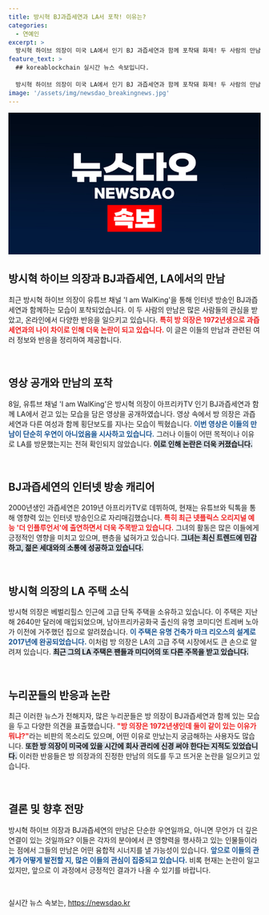 ```yaml
---
title: 방시혁 BJ과즙세연과 LA서 포착! 이유는?
categories:
  - 연예인
excerpt: >
  방시혁 하이브 의장이 미국 LA에서 인기 BJ 과즙세연과 함께 포착돼 화제! 두 사람의 만남이 어떤 이유로 이뤄졌는지 궁금증을 자아낸다. 영상 속 상황을 놓치지 마세요!
feature_text: >
  ## koreablockchain 실시간 뉴스 속보입니다.

  방시혁 하이브 의장이 미국 LA에서 인기 BJ 과즙세연과 함께 포착돼 화제! 두 사람의 만남이 어떤 이유로 이뤄졌는지 궁금증을 자아낸다. 영상 속 상황을 놓치지 마세요!
image: '/assets/img/newsdao_breakingnews.jpg'
---
```


<p><img src="/assets/img/newsdao_breakingnews.jpg" alt="koreablockchain 속보" /></p>

<h2 data-ke-size="size26">방시혁 하이브 의장과 BJ과즙세연, LA에서의 만남</h2>

<p data-ke-size="size16">최근 방시혁 하이브 의장이 유튜브 채널 'I am WalKing'을 통해 인터넷 방송인 BJ과즙세연과 함께하는 모습이 포착되었습니다. 이 두 사람의 만남은 많은 사람들의 관심을 받았고, 온라인에서 다양한 반응을 일으키고 있습니다. <b><span style="color: #ee2323;">특히 방 의장은 1972년생으로 과즙세연과의 나이 차이로 인해 더욱 논란이 되고 있습니다.</span></b> 이 글은 이들의 만남과 관련된 여러 정보와 반응을 정리하여 제공합니다.</p>

<p data-ke-size="size16">&nbsp;</p>

<h2 data-ke-size="size26">영상 공개와 만남의 포착</h2>

<p data-ke-size="size16">8일, 유튜브 채널 'I am WalKing'은 방시혁 의장이 아프리카TV 인기 BJ과즙세연과 함께 LA에서 걷고 있는 모습을 담은 영상을 공개하였습니다. 영상 속에서 방 의장은 과즙세연과 다른 여성과 함께 횡단보도를 지나는 모습이 찍혔습니다. <b><span style="color: #1a5490;">이번 영상은 이들의 만남이 단순히 우연이 아니었음을 시사하고 있습니다.</span></b> 그러나 이들이 어떤 목적이나 이유로 LA를 방문했는지는 전혀 확인되지 않았습니다. <b><span style="background-color: #21538527;">이로 인해 논란은 더욱 커졌습니다.</span></b></p>

<p data-ke-size="size16">&nbsp;</p>

<h2 data-ke-size="size26">BJ과즙세연의 인터넷 방송 캐리어</h2>

<p data-ke-size="size16">2000년생인 과즙세연은 2019년 아프리카TV로 데뷔하여, 현재는 유튜브와 틱톡을 통해 영향력 있는 인터넷 방송인으로 자리매김했습니다. <b><span style="color: #ee2323;">특히 최근 넷플릭스 오리지널 예능 '더 인플루언서'에 출연하면서 더욱 주목받고 있습니다.</span></b> 그녀의 활동은 많은 이들에게 긍정적인 영향을 미치고 있으며, 팬층을 넓혀가고 있습니다. <b><span style="background-color: #21538527;">그녀는 최신 트렌드에 민감하고, 젊은 세대와의 소통에 성공하고 있습니다.</span></b></p>

<p data-ke-size="size16">&nbsp;</p>

<h2 data-ke-size="size26">방시혁 의장의 LA 주택 소식</h2>

<p data-ke-size="size16">방시혁 의장은 베벌리힐스 인근에 고급 단독 주택을 소유하고 있습니다. 이 주택은 지난해 2640만 달러에 매입되었으며, 남아프리카공화국 출신의 유명 코미디언 트레버 노아가 이전에 거주했던 집으로 알려졌습니다. <b><span style="color: #1a5490;">이 주택은 유명 건축가 마크 리오스의 설계로 2017년에 완공되었습니다.</span></b> 이처럼 방 의장은 LA의 고급 주택 시장에서도 큰 손으로 알려져 있습니다. <b><span style="background-color: #21538527;">최근 그의 LA 주택은 팬들과 미디어의 또 다른 주목을 받고 있습니다.</span></b></p>

<p data-ke-size="size16">&nbsp;</p>

<h2 data-ke-size="size26">누리꾼들의 반응과 논란</h2>

<p data-ke-size="size16">최근 이러한 뉴스가 전해지자, 많은 누리꾼들은 방 의장이 BJ과즙세연과 함께 있는 모습을 두고 다양한 의견을 표출했습니다. <b><span style="color: #ee2323;">"방 의장은 1972년생인데 둘이 같이 있는 이유가 뭐냐?"</span></b>라는 비판의 목소리도 있으며, 어떤 이유로 만났는지 궁금해하는 사용자도 많습니다. <b><span style="background-color: #21538527;">또한 방 의장이 미국에 있을 시간에 회사 관리에 신경 써야 한다는 지적도 있었습니다.</span></b> 이러한 반응들은 방 의장과의 진정한 만남의 의도를 두고 뜨거운 논란을 일으키고 있습니다.</p>

<p data-ke-size="size16">&nbsp;</p>

<h2 data-ke-size="size26">결론 및 향후 전망</h2>

<p data-ke-size="size16">방시혁 하이브 의장과 BJ과즙세연의 만남은 단순한 우연일까요, 아니면 무언가 더 깊은 연결이 있는 것일까요? 이들은 각자의 분야에서 큰 영향력을 행사하고 있는 인물들이라는 점에서 그들의 만남은 어떤 융합적 시너지를 낼 가능성이 있습니다. <b><span style="color: #1a5490;">앞으로 이들의 관계가 어떻게 발전할 지, 많은 이들의 관심이 집중되고 있습니다.</span></b> 비록 현재는 논란이 일고 있지만, 앞으로 이 과정에서 긍정적인 결과가 나올 수 있기를 바랍니다.</p>

<p data-ke-size="size16">&nbsp;</p>
실시간 뉴스 속보는, <a href="https://newsdao.kr" rel="dofollow">https://newsdao.kr</a>



